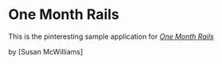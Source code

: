 # One Month Rails

This is the pinteresting sample application for 
[*One Month Rails*](http://onemonthrails.com)

by [Susan McWilliams]